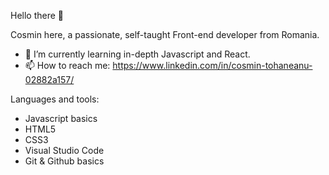 Hello there 👋

Cosmin here, a passionate, self-taught Front-end developer from Romania.

- 🌱 I’m currently learning in-depth Javascript and React.
- 📫 How to reach me: https://www.linkedin.com/in/cosmin-tohaneanu-02882a157/

Languages and tools:
- Javascript basics
- HTML5
- CSS3
- Visual Studio Code
- Git & Github basics

